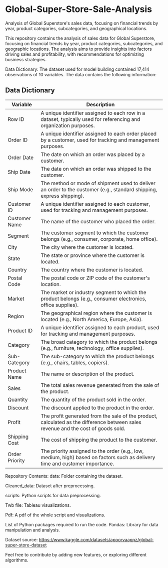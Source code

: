 # Global-Super-Store-Sale-Analysis 

Analysis of Global Superstore's sales data, focusing on financial trends by year, product categories, subcategories, and geographical locations. 

This repository contains the analysis of sales data for Global Superstore, focusing on financial trends by year, product categories, subcategories, and geographic locations. The analysis aims to provide insights into factors driving sales and profitability, with recommendations for optimizing business strategies.


Data Dictionary: The dataset used for model building contained 17,414 observations of 10 variables. The data contains the following information:

## Data Dictionary
| Variable               | Description                                                                                               |
|------------------------|-----------------------------------------------------------------------------------------------------------|
|Row ID	|A unique identifier assigned to each row in a dataset, typically used for referencing and organization purposes.|
|Order ID|	A unique identifier assigned to each order placed by a customer, used for tracking and management purposes.|
|Order Date|	The date on which an order was placed by a customer.|
|Ship Date	|The date on which an order was shipped to the customer.|
|Ship Mode	|The method or mode of shipment used to deliver an order to the customer (e.g., standard shipping, express shipping).|
|Customer ID|	A unique identifier assigned to each customer, used for tracking and management purposes.|
|Customer Name|	The name of the customer who placed the order.|
|Segment|	The customer segment to which the customer belongs (e.g., consumer, corporate, home office).|
|City|	The city where the customer is located.|
|State|	The state or province where the customer is located.|
|Country|	The country where the customer is located.|
|Postal Code|	The postal code or ZIP code of the customer's location.|
|Market	|The market or industry segment to which the product belongs (e.g., consumer electronics, office supplies).|
|Region	|The geographical region where the customer is located (e.g., North America, Europe, Asia).|
|Product ID|	A unique identifier assigned to each product, used for tracking and management purposes.|
|Category	|The broad category to which the product belongs (e.g., furniture, technology, office supplies).|
|Sub-Category|	The sub-category to which the product belongs (e.g., chairs, tables, copiers).|
|Product Name|	The name or description of the product.|
|Sales	|The total sales revenue generated from the sale of the product.|
|Quantity|	The quantity of the product sold in the order.|
|Discount	|The discount applied to the product in the order.|
|Profit|	The profit generated from the sale of the product, calculated as the difference between sales revenue and the cost of goods sold.|
|Shipping Cost	|The cost of shipping the product to the customer.|
|Order Priority	|The priority assigned to the order (e.g., low, medium, high) based on factors such as delivery time and customer importance.|


Repository Contents:
data: Folder containing the dataset.

Cleaned_data: Dataset after preprocessing.

scripts: Python scripts for data preprocessing.

Twb file: Tableau visualizations.

Pdf: A pdf of the whole script and visualizations.

List of Python packages required to run the code.
Pandas: Library for data manipulation and analysis.

Dataset source: 
https://www.kaggle.com/datasets/apoorvaappz/global-super-store-dataset

Feel free to contribute by adding new features, or exploring different algorithms.
